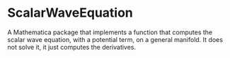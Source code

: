 # ScalarWaveEquation
A Mathematica package that implements a function that computes the scalar wave equation, with a potential term, on a general manifold. It does not solve it, it just computes the derivatives. 
